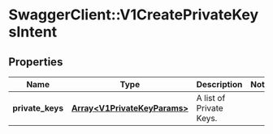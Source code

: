 # SwaggerClient::V1CreatePrivateKeysIntent

## Properties
Name | Type | Description | Notes
------------ | ------------- | ------------- | -------------
**private_keys** | [**Array&lt;V1PrivateKeyParams&gt;**](V1PrivateKeyParams.md) | A list of Private Keys. | 

